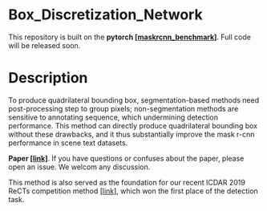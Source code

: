 # Box_Discretization_Network
This repository is built on the **pytorch [[maskrcnn_benchmark]](https://github.com/facebookresearch/maskrcnn-benchmark)**. Full code will be released soon.

# Description
To produce quadrilateral bounding box, segmentation-based methods need post-processing step to group pixels; non-segmentation methods are sensitive to annotating sequence, which undermining detection performance. This method can directly produce quadrilateral bounding box without these drawbacks, and it thus substantially improve the mask r-cnn performance in scene text datasets. 

**Paper [[link]](https://arxiv.org/abs/1906.02371)**. If you have questions or confuses about the paper, please open an issue. We welcom any discussion.

This method is also served as the foundation for our recent ICDAR 2019 ReCTs competition method [[link]](https://rrc.cvc.uab.es/?ch=12), which won the first place of the detection task.

